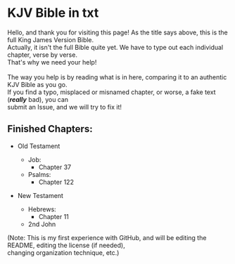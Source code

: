 # KJV Bible in txt
Hello, and thank you for visiting this page! As the title says above, this is the full King James Version Bible.  
Actually, it isn't the full Bible quite yet. We have to type out each individual chapter, verse by verse.  
That's why we need your help!  
\
The way you help is by reading what is in here, comparing it to an authentic KJV Bible as you go.  
If you find a typo, misplaced or misnamed chapter, or worse, a fake text (***really*** bad), you can  
submit an Issue, and we will try to fix it!  

## Finished Chapters:
- Old Testament
    - Job:
        - Chapter 37
    - Psalms:
        - Chapter 122

- New Testament
    - Hebrews:
        - Chapter 11
    - 2nd John

(Note: This is my first experience with GitHub, and will be editing the README, editing the license (if needed),  
changing organization technique, etc.)
